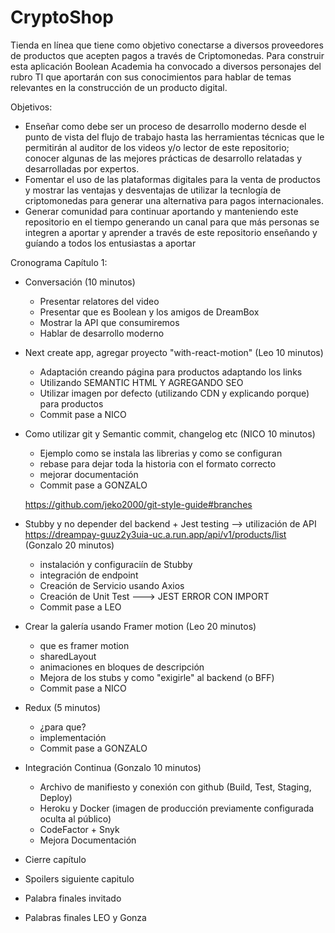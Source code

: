 # CryptoShop

Tienda en línea que tiene como objetivo conectarse a diversos proveedores
de productos que acepten pagos a través de Criptomonedas.
Para construir esta aplicación Boolean Academia ha convocado a diversos personajes del rubro TI que aportarán con sus conocimientos para hablar de temas relevantes en la construcción de un producto digital.

Objetivos:
- Enseñar como debe ser un proceso de desarrollo moderno desde el punto de vista del flujo de trabajo hasta las herramientas técnicas que le permitirán al auditor de los videos y/o lector de este repositorio; conocer algunas de las mejores prácticas de desarrollo relatadas y desarrolladas por expertos.
- Fomentar el uso de las plataformas digitales para la venta de productos y mostrar las ventajas y desventajas de utilizar la tecnlogía de criptomonedas para generar una alternativa para pagos internacionales.
- Generar comunidad para continuar aportando y manteniendo este repositorio en el tiempo generando un canal para que más personas se integren a aportar y aprender a través de este repositorio enseñando y guíando a todos los entusiastas a aportar


Cronograma Capítulo 1:

- Conversación (10 minutos)
   - Presentar relatores del video
   - Presentar que es Boolean y los amigos de DreamBox
   - Mostrar la API que consumiremos
   - Hablar de desarrollo moderno

- Next create app, agregar proyecto "with-react-motion" (Leo 10 minutos)
    - Adaptación creando página para productos adaptando los links
    - Utilizando SEMANTIC HTML Y AGREGANDO SEO
    - Utilizar imagen por defecto (utilizando CDN y explicando porque) para productos
    - Commit pase a NICO

- Como utilizar git y Semantic commit, changelog etc (NICO 10 minutos)
  - Ejemplo como se instala las librerias y como se configuran
  - rebase para dejar toda la historia con el formato correcto
  - mejorar documentación
  - Commit pase a GONZALO

  https://github.com/jeko2000/git-style-guide#branches

  
- Stubby y no depender del backend + Jest testing --> utilización de API https://dreampay-guuz2y3uia-uc.a.run.app/api/v1/products/list (Gonzalo 20 minutos)
  - instalación y configuraciín de Stubby
  - integración de endpoint
  - Creación de Servicio usando Axios
  - Creación de Unit Test ---> JEST ERROR CON IMPORT
  - Commit pase a LEO

- Crear la galería usando Framer motion (Leo 20 minutos)
  - que es framer motion
  - sharedLayout
  - animaciones en bloques de descripción
  - Mejora de los stubs y como "exigirle" al backend (o BFF)
  - Commit pase a NICO

- Redux (5 minutos)
  - ¿para que?
  - implementación
  - Commit pase a GONZALO

- Integración Continua (Gonzalo 10 minutos)
  - Archivo de manifiesto y conexión con github (Build, Test, Staging, Deploy)
  - Heroku y Docker (imagen de producción previamente configurada oculta al público)
  - CodeFactor + Snyk
  - Mejora Documentación

- Cierre capítulo
 - Spoilers siguiente capitulo
 - Palabra finales invitado
 - Palabras finales LEO y Gonza
